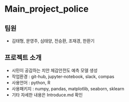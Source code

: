 # Main_project_police

## 팀원
- 김태형, 문영주, 심태양, 전승환, 조재경, 한환기

## 프로젝트 소개
- 시민이 공감하는 치안 체감안전도 예측 모델 생성
- 작업환경 : git-hub, jupyter-notebook, slack, compas
- 사용언어 : python, R
- 사용패키지 : numpy, pandas, matplotlib, seaborn, sklearn
- 기타 자세한 내용은 Introduce.md 확인
